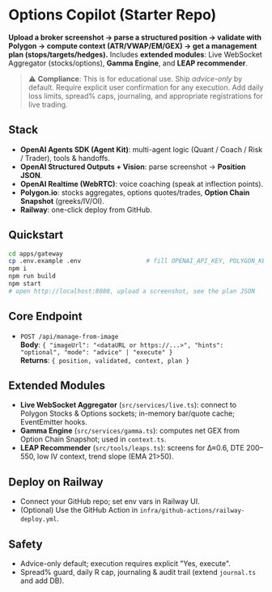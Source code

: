 
# Options Copilot (Starter Repo)

**Upload a broker screenshot → parse a structured position → validate with Polygon → compute context (ATR/VWAP/EM/GEX) → get a management plan (stops/targets/hedges).**
Includes **extended modules**: Live WebSocket Aggregator (stocks/options), **Gamma Engine**, and **LEAP recommender**.

> ⚠️ **Compliance**: This is for educational use. Ship *advice-only* by default. Require explicit user confirmation for any execution. Add daily loss limits, spread% caps, journaling, and appropriate registrations for live trading.

## Stack
- **OpenAI Agents SDK (Agent Kit)**: multi-agent logic (Quant / Coach / Risk / Trader), tools & handoffs.
- **OpenAI Structured Outputs + Vision**: parse screenshot → **Position JSON**.
- **OpenAI Realtime (WebRTC)**: voice coaching (speak at inflection points).
- **Polygon.io**: stocks aggregates, options quotes/trades, **Option Chain Snapshot** (greeks/IV/OI).
- **Railway**: one-click deploy from GitHub.

## Quickstart
```bash
cd apps/gateway
cp .env.example .env                  # fill OPENAI_API_KEY, POLYGON_KEY, etc.
npm i
npm run build
npm start
# open http://localhost:8080, upload a screenshot, see the plan JSON
```

## Core Endpoint
- `POST /api/manage-from-image`  
  **Body**: `{ "imageUrl": "<dataURL or https://...>", "hints": "optional", "mode": "advice" | "execute" }`  
  **Returns**: `{ position, validated, context, plan }`

## Extended Modules
- **Live WebSocket Aggregator** (`src/services/live.ts`): connect to Polygon Stocks & Options sockets; in-memory bar/quote cache; EventEmitter hooks.
- **Gamma Engine** (`src/services/gamma.ts`): computes net GEX from Option Chain Snapshot; used in `context.ts`.
- **LEAP Recommender** (`src/tools/leaps.ts`): screens for Δ≈0.6, DTE 200–550, low IV context, trend slope (EMA 21>50).

## Deploy on Railway
- Connect your GitHub repo; set env vars in Railway UI.
- (Optional) Use the GitHub Action in `infra/github-actions/railway-deploy.yml`.

## Safety
- Advice-only default; execution requires explicit "Yes, execute".
- Spread% guard, daily R cap, journaling & audit trail (extend `journal.ts` and add DB).

